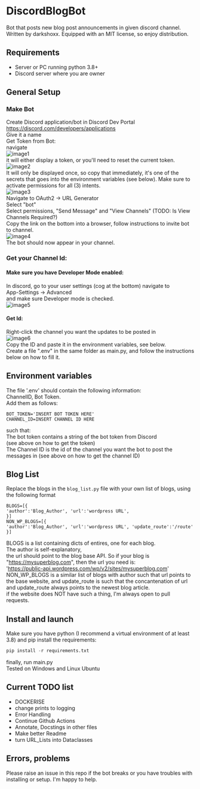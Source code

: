 # DiscordBlogBot

Bot that posts new blog post announcements in given discord channel.
Written by darkshoxx. Equipped with an MIT license, so enjoy distribution.

## Requirements

- Server or PC running python 3.8+
- Discord server where you are owner

## General Setup

### Make Bot

Create Discord application/bot in Discord Dev Portal  
https://discord.com/developers/applications  
Give it a name  
Get Token from Bot:  
navigate  
![image1](/images_for_readme/image1.png)  
it will either display a token, or you'll need to reset the current token.  
![image2](/images_for_readme/image2.png)  
It will only be displayed once, so copy that immediately, it's one of the secrets
that goes into the environment variables (see below).
Make sure to activate permissions for all (3) intents.  
![image3](/images_for_readme/image3.png)  
Navigate to OAuth2 -> URL Generator  
Select "bot"  
Select permissions, "Send Message" and "View Channels" (TODO: Is View Channels Required?)  
Copy the link on the bottom into a browser, follow instructions to invite bot to channel.  
![image4](/images_for_readme/image4.png)  
The bot should now appear in your channel.

### Get your Channel Id:

#### Make sure you have Developer Mode enabled:

In discord, go to your user settings (cog at the bottom) navigate to  
App-Settings -> Advanced  
and make sure Developer mode is checked.  
![image5](/images_for_readme/image5.png)

#### Get Id:

Right-click the channel you want the updates to be posted in  
![image6](/images_for_readme/image6.png)  
Copy the ID and paste it in the environment variables, see below.  
Create a file ".env" in the same folder as main.py, and follow the instructions below on how to fill it.

## Environment variables

The file '.env' should contain the following information:  
ChannelID, Bot Token.  
Add them as follows:

```t
BOT_TOKEN='INSERT BOT TOKEN HERE'
CHANNEL_ID=INSERT CHANNEL ID HERE
```

such that:  
The bot token contains a string of the bot token from Discord  
(see above on how to get the token)  
The Channel ID is the id of the channel you want the bot to post the messages in
(see above on how to get the channel ID)

## Blog List

Replace the blogs in the `blog_list.py` file with your own list of blogs, using the following format

```t
BLOGS=[{
'author':'Blog_Author', 'url':'wordpress URL',
}]
NON_WP_BLOGS=[{
'author':'Blog_Author', 'url':'wordpress URL', 'update_route':'/route'
}]
```

BLOGS is a list containing dicts of entires, one for each blog.  
The author is self-explanatory,  
the url should point to the blog base API.
So if your blog is "https://mysuperblog.com", then the url you need is:  
'https://public-api.wordpress.com/wp/v2/sites/mysuperblog.com'  
NON_WP_BLOGS is a similar list of blogs with author such that url points to
the base website, and update_route is such that the concantenation of url and
update_route always points to the newest blog article.  
if the website does NOT have such a thing, I'm always open to pull requests.

## Install and launch

Make sure you have python (I recommend a virtual environment of at least 3.8) and
pip install the requirements:

```python
pip install -r requirements.txt
```

finally, run main.py  
Tested on Windows and Linux Ubuntu

## Current TODO list

- DOCKERISE
- change prints to logging
- Error Handling
- Continue Github Actions
- Annotate, Docstings in other files
- Make better Readme
- turn URL_Lists into Dataclasses

## Errors, problems

Please raise an issue in this repo if the bot breaks or you have troubles with
installing or setup. I'm happy to help.
